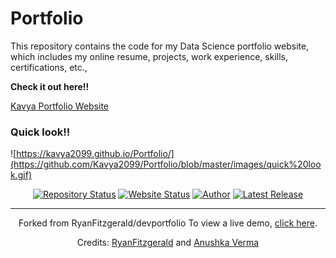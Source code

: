 # Portfolio

This repository contains the code for my Data Science portfolio website, which includes my online resume, projects, work experience, skills, certifications, etc.,

**Check it out here!!**

[Kavya Portfolio Website](https://kavya2099.github.io/Portfolio/)

### Quick look!!

![https://kavya2099.github.io/Portfolio/](https://github.com/Kavya2099/Portfolio/blob/master/images/quick%20look.gif)

<div align="center">
  
[![Repository Status](https://img.shields.io/badge/Repository%20Status-Maintained-orange.svg)](https://github.com/verma-anushka/anushkaverma)
[![Website Status](https://img.shields.io/badge/Website%20Status-Online-blue)](https://kavya2099.github.io/Portfolio/)
[![Author](https://img.shields.io/badge/Author-Kavya-purple.svg)](https://www.linkedin.com/in/Kavya2099/)
[![Latest Release](https://img.shields.io/badge/Latest%20Release-03%20Jan,%202023-green.svg)](https://kavya2099.github.io/Portfolio/)

-----------------------------------------------------------------------------------------
Forked from RyanFitzgerald/devportfolio
To view a live demo, [click here](https://ryanfitzgerald.github.io/devportfolio/).

Credits: [RyanFitzgerald](https://github.com/RyanFitzgerald/devportfolio) and [Anushka Verma](https://github.com/verma-anushka/anushkaverma)



